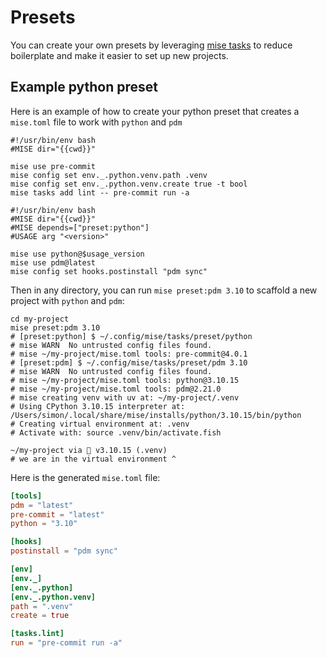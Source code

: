 # Presets

You can create your own presets by leveraging [mise tasks](../tasks/index.md) to reduce boilerplate and make it easier
to set up new projects.

## Example python preset

Here is an example of how to create your python preset that creates a `mise.toml` file to work with `python` and `pdm`

```shell [~/.config/mise/tasks/preset/python]
#!/usr/bin/env bash
#MISE dir="{{cwd}}"

mise use pre-commit
mise config set env._.python.venv.path .venv
mise config set env._.python.venv.create true -t bool
mise tasks add lint -- pre-commit run -a
```

```shell [~/.config/mise/tasks/preset/pdm]
#!/usr/bin/env bash
#MISE dir="{{cwd}}"
#MISE depends=["preset:python"]
#USAGE arg "<version>"

mise use python@$usage_version
mise use pdm@latest
mise config set hooks.postinstall "pdm sync"
```

Then in any directory, you can run `mise preset:pdm 3.10` to scaffold a new project with `python` and `pdm`:

```shell
cd my-project
mise preset:pdm 3.10
# [preset:python] $ ~/.config/mise/tasks/preset/python
# mise WARN  No untrusted config files found.
# mise ~/my-project/mise.toml tools: pre-commit@4.0.1
# [preset:pdm] $ ~/.config/mise/tasks/preset/pdm 3.10
# mise WARN  No untrusted config files found.
# mise ~/my-project/mise.toml tools: python@3.10.15
# mise ~/my-project/mise.toml tools: pdm@2.21.0
# mise creating venv with uv at: ~/my-project/.venv
# Using CPython 3.10.15 interpreter at: /Users/simon/.local/share/mise/installs/python/3.10.15/bin/python
# Creating virtual environment at: .venv
# Activate with: source .venv/bin/activate.fish

~/my-project via 🐍 v3.10.15 (.venv)
# we are in the virtual environment ^
```

Here is the generated `mise.toml` file:

```toml [mise.toml]
[tools]
pdm = "latest"
pre-commit = "latest"
python = "3.10"

[hooks]
postinstall = "pdm sync"

[env]
[env._]
[env._.python]
[env._.python.venv]
path = ".venv"
create = true

[tasks.lint]
run = "pre-commit run -a"
```
